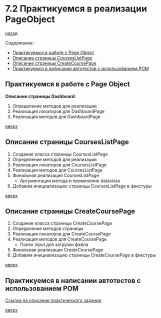 # 7.2 Практикуемся в реализации PageObject
[назад](../readme.md)


Содержание:
- [Практикуемся в работе с Page Object](#практикуемся-в-работе-с-page-object)
- [Описание страницы CoursesListPage](#описание-страницы-courseslistpage)
- [Описание страницы CreateCoursePage](#описание-страницы-createcoursepage)
- [Практикуемся в написании автотестов с использованием POM](#практикуемся-в-написании-автотестов-с-использованием-pom)


## Практикуемся в работе с Page Object
**Описание страницы Dashboard**:
1. Определение методов для реализации
2. Реализация локаторов для DashboardPage
3. Реализация методов для DashboardPage
  
[вверх](#72-практикуемся-в-реализации-pageobject)


## Описание страницы CoursesListPage
1. Создание класса страницы CoursesListPage
2. Определение методов для реализации
3. Реализация локаторов для CoursesListPage
4. Реализация методов для CoursesListPage
5. Финальная реализация CoursesListPage
    - Аргументация метода и применение dataclass
6. Добавим инициализацию страницы CoursesListPage в фикстуры

[вверх](#72-практикуемся-в-реализации-pageobject)


## Описание страницы CreateCoursePage
1. Создание класса страницы CreateCoursePage
2. Определение методов страницы
3. Реализация локаторов для CreateCoursePage
4. Реализация методов для CreateCoursePage
    - Поиск input для загрузки файла
5. Финальная реализация CreateCoursePage
6. Добавим инициализацию страницы CreateCoursePage в фикстуры

[вверх](#72-практикуемся-в-реализации-pageobject)


## Практикуемся в написании автотестов с использованием POM
[Ссылка на описание практического задания](./homework.md)

[вверх](#72-практикуемся-в-реализации-pageobject)
